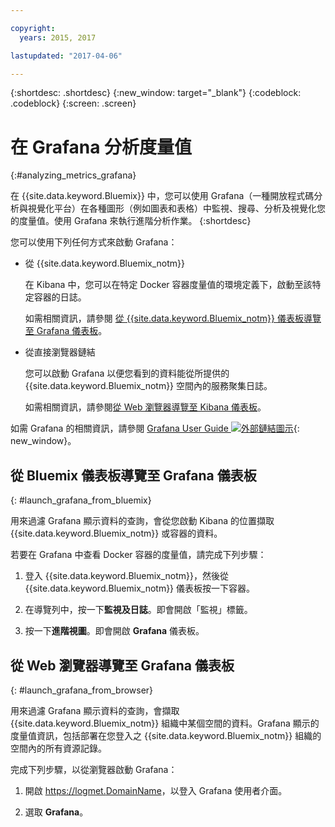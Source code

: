 ```yaml
---

copyright:
  years: 2015, 2017

lastupdated: "2017-04-06"

---
```



{:shortdesc: .shortdesc}
{:new_window: target="_blank"}
{:codeblock: .codeblock}
{:screen: .screen}

# 在 Grafana 分析度量值
{:#analyzing_metrics_grafana}

在 {{site.data.keyword.Bluemix}} 中，您可以使用 Grafana（一種開放程式碼分析與視覺化平台）在各種圖形（例如圖表和表格）中監視、搜尋、分析及視覺化您的度量值。使用 Grafana 來執行進階分析作業。
{:shortdesc}

您可以使用下列任何方式來啟動 Grafana：

* 從 {{site.data.keyword.Bluemix_notm}}

    在 Kibana 中，您可以在特定 Docker 容器度量值的環境定義下，啟動至該特定容器的日誌。 
    
    如需相關資訊，請參閱 [從 {{site.data.keyword.Bluemix_notm}} 儀表板導覽至 Grafana 儀表板](monitoring_analyzing_metrics_grafana.html#launch_grafana_from_bluemix)。

* 從直接瀏覽器鏈結

    您可以啟動 Grafana 以便您看到的資料能從所提供的 {{site.data.keyword.Bluemix_notm}} 空間內的服務聚集日誌。
    
    如需相關資訊，請參閱[從 Web 瀏覽器導覽至 Kibana 儀表板](monitoring_analyzing_metrics_grafana.html#launch_grafana_from_browser)。
    
如需 Grafana 的相關資訊，請參閱 [Grafana User Guide ![外部鏈結圖示](../../../icons/launch-glyph.svg "外部鏈結圖示")](http://docs.grafana.org/guides/getting_started/){: new_window}。


##  從 Bluemix 儀表板導覽至 Grafana 儀表板
{: #launch_grafana_from_bluemix}

用來過濾 Grafana 顯示資料的查詢，會從您啟動 Kibana 的位置擷取 {{site.data.keyword.Bluemix_notm}} 或容器的資料。 

若要在 Grafana 中查看 Docker 容器的度量值，請完成下列步驟：

1. 登入 {{site.data.keyword.Bluemix_notm}}，然後從 {{site.data.keyword.Bluemix_notm}} 儀表板按一下容器。 
    
2. 在導覽列中，按一下**監視及日誌**。即會開啟「監視」標籤。 
    
3. 按一下**進階視圖**。即會開啟 **Grafana** 儀表板。


##  從 Web 瀏覽器導覽至 Grafana 儀表板
{: #launch_grafana_from_browser}

用來過濾 Grafana 顯示資料的查詢，會擷取 {{site.data.keyword.Bluemix_notm}} 組織中某個空間的資料。Grafana 顯示的度量值資訊，包括部署在您登入之 {{site.data.keyword.Bluemix_notm}} 組織的空間內的所有資源記錄。

完成下列步驟，以從瀏覽器啟動 Grafana：

1. 開啟 [https://logmet.<span class="keyword" data-hd-keyref="DomainName">DomainName</span>](https://logmet.{DomainName})，以登入 Grafana 使用者介面。

2. 選取 **Grafana**。
     

